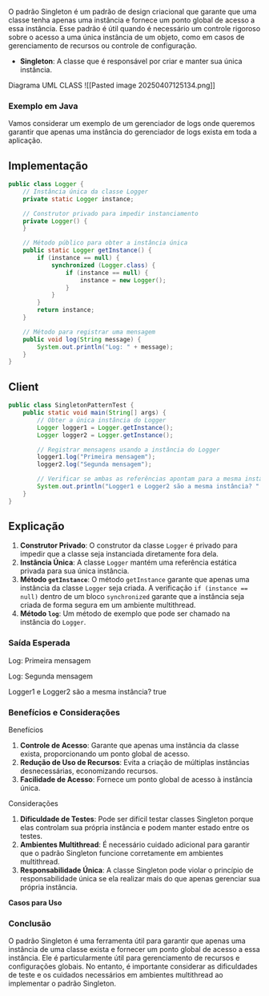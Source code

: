 O padrão Singleton é um padrão de design criacional que garante que uma classe tenha apenas uma instância e fornece um ponto global de acesso a essa instância. Esse padrão é útil quando é necessário um controle rigoroso sobre o acesso a uma única instância de um objeto, como em casos de gerenciamento de recursos ou controle de configuração.

- **Singleton**: A classe que é responsável por criar e manter sua única instância.

Diagrama UML CLASS
![[Pasted image 20250407125134.png]]

### Exemplo em Java

Vamos considerar um exemplo de um gerenciador de logs onde queremos garantir que apenas uma instância do gerenciador de logs exista em toda a aplicação.

## Implementação

```java
public class Logger {
    // Instância única da classe Logger
    private static Logger instance;

    // Construtor privado para impedir instanciamento
    private Logger() {
    }

    // Método público para obter a instância única
    public static Logger getInstance() {
        if (instance == null) {
            synchronized (Logger.class) {
                if (instance == null) {
                    instance = new Logger();
                }
            }
        }
        return instance;
    }

    // Método para registrar uma mensagem
    public void log(String message) {
        System.out.println("Log: " + message);
    }
}

```

## Client

```java
public class SingletonPatternTest {
    public static void main(String[] args) {
        // Obter a única instância do Logger
        Logger logger1 = Logger.getInstance();
        Logger logger2 = Logger.getInstance();

        // Registrar mensagens usando a instância do Logger
        logger1.log("Primeira mensagem");
        logger2.log("Segunda mensagem");

        // Verificar se ambas as referências apontam para a mesma instância
        System.out.println("Logger1 e Logger2 são a mesma instância? " + (logger1 == logger2));
    }
}

```

## Explicação

1. **Construtor Privado**: O construtor da classe `Logger` é privado para impedir que a classe seja instanciada diretamente fora dela.
2. **Instância Única**: A classe `Logger` mantém uma referência estática privada para sua única instância.
3. **Método `getInstance`**: O método `getInstance` garante que apenas uma instância da classe `Logger` seja criada. A verificação `if (instance == null)` dentro de um bloco `synchronized` garante que a instância seja criada de forma segura em um ambiente multithread.
4. **Método `log`**: Um método de exemplo que pode ser chamado na instância do `Logger`.

### Saída Esperada

Log: Primeira mensagem

Log: Segunda mensagem

Logger1 e Logger2 são a mesma instância? true

### Benefícios e Considerações

Benefícios

1. **Controle de Acesso**: Garante que apenas uma instância da classe exista, proporcionando um ponto global de acesso.
2. **Redução de Uso de Recursos**: Evita a criação de múltiplas instâncias desnecessárias, economizando recursos.
3. **Facilidade de Acesso**: Fornece um ponto global de acesso à instância única.

Considerações

1. **Dificuldade de Testes**: Pode ser difícil testar classes Singleton porque elas controlam sua própria instância e podem manter estado entre os testes.
2. **Ambientes Multithread**: É necessário cuidado adicional para garantir que o padrão Singleton funcione corretamente em ambientes multithread.
3. **Responsabilidade Única**: A classe Singleton pode violar o princípio de responsabilidade única se ela realizar mais do que apenas gerenciar sua própria instância.

**Casos para Uso**

### Conclusão

O padrão Singleton é uma ferramenta útil para garantir que apenas uma instância de uma classe exista e fornecer um ponto global de acesso a essa instância. Ele é particularmente útil para gerenciamento de recursos e configurações globais. No entanto, é importante considerar as dificuldades de teste e os cuidados necessários em ambientes multithread ao implementar o padrão Singleton.